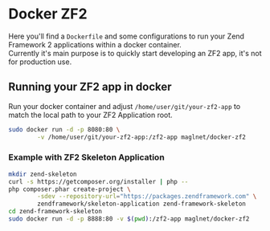# Docker ZF2

Here you'll find a `Dockerfile` and some configurations to run your Zend Framework 2 applications
within a docker container.  
Currently it's main purpose is to quickly start developing an ZF2 app, it's not for production use.


## Running your ZF2 app in docker

Run your docker container and adjust `/home/user/git/your-zf2-app` to match the
local path to your ZF2 Application root.

```bash
sudo docker run -d -p 8080:80 \
        -v /home/user/git/your-zf2-app:/zf2-app maglnet/docker-zf2
```

### Example with ZF2 Skeleton Application

```bash
mkdir zend-skeleton
curl -s https://getcomposer.org/installer | php --
php composer.phar create-project \
        -sdev --repository-url="https://packages.zendframework.com" \
        zendframework/skeleton-application zend-framework-skeleton
cd zend-framework-skeleton
sudo docker run -d -p 8888:80 -v $(pwd):/zf2-app maglnet/docker-zf2
```
